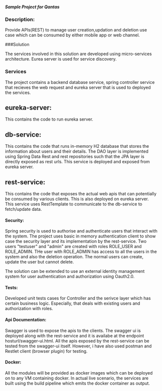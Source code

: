 ##### Sample Project for Qantas


### Description: 

Provide APIs(REST) to manage user creation,updation and deletion use case which can be consumed by either mobile app or web channel.

###Solution
 
The services involved in this solution are developed using micro-services architecture. Eurea server is used for service discovery. 

### Services

The project contains a backend database service, spring controller service that recieves the web request and eureka server that is used to deployed the services.

 ## eureka-server: 
 This contains the code to run eureka server.
 
 ## db-service:  
 This contains the code that runs in-memory H2 database that stores the information about users and their details. The DAO layer is implemented using Spring Data Rest and rest repositories such that the JPA layer is directly exposed as rest urls. This service is deployed and exposed from eureka server. 
 
 ## rest-service:  
 This contains the code that exposes the actual web apis that can potentially be consumed by various clients. This is also deployed on eureka server. This service uses RestTemplate to communicate to the db-service to fetch/update data.
 
 #### Security:  
 Spring security is used to authorise and authenticate users that interact with the system. The project uses basic in memory authentication client to show case the security layer and its implementation by the rest-service. Two users "testuser" and "admin" are created with roles ROLE_USER and ROLE_ADMIN.  THe user with ROLE_ADMIN has access to all the users in the system and also the deletion operation.  The normal users can create, update the user but cannot delete. 
 
 
 The solution can be extended to use an external identity management system for user authentication and authorization using Oauth2.0.
 
 #### Tests:  
 Developed unit tests cases for Controller and the serivce layer which has certain business logic. Especially, that deals with existing users and authorization with roles.  
 
 #### Api Documentation:  
 Swagger is used to expose the apis to the clients.  The swagger ui is deployed along with the rest-service and it is availabe at the endpoint hosturl/swagger-ui.html. All the apis exposed by the rest-service can be tested from the swagger-ui itself. However, i have also used postman and Restlet client (browser plugin) for testing. 
 
 #### Docker: 
 All the modules will be provided as docker images which can be deployed on to any VM containing docker. 
		In actual live scenario, the services are built using the build pipeline which emits the docker container as output.
 
